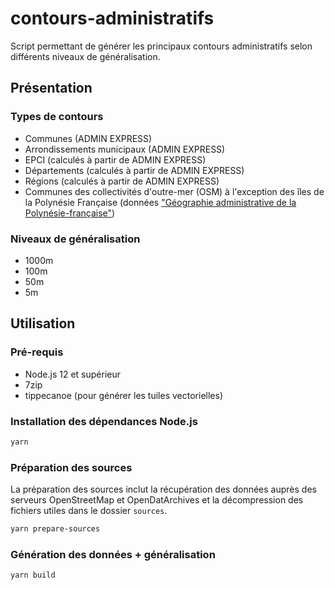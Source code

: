 # contours-administratifs

Script permettant de générer les principaux contours administratifs selon différents niveaux de généralisation.

## Présentation

### Types de contours

- Communes (ADMIN EXPRESS)
- Arrondissements municipaux (ADMIN EXPRESS)
- EPCI (calculés à partir de ADMIN EXPRESS)
- Départements (calculés à partir de ADMIN EXPRESS)
- Régions (calculés à partir de ADMIN EXPRESS)
- Communes des collectivités d'outre-mer (OSM) à l'exception des îles de la Polynésie Française (données ["Géographie administrative de la Polynésie-française"](https://www.data.gouv.fr/fr/datasets/geographie-administrative-de-la-polynesie-francaise/))

### Niveaux de généralisation

- 1000m
- 100m
- 50m
- 5m

## Utilisation

### Pré-requis

- Node.js 12 et supérieur
- 7zip
- tippecanoe (pour générer les tuiles vectorielles)

### Installation des dépendances Node.js

```bash
yarn
```

### Préparation des sources

La préparation des sources inclut la récupération des données auprès des serveurs OpenStreetMap et OpenDatArchives et la décompression des fichiers utiles dans le dossier `sources`.

```bash
yarn prepare-sources
```

### Génération des données + généralisation

```
yarn build
```
